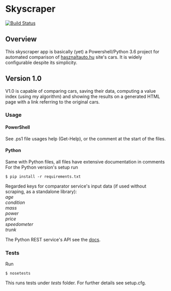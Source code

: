 # Skyscraper

[![Build Status](https://travis-ci.org/amdor/skyscraper.svg?branch=master)](https://travis-ci.org/amdor/skyscraper)
## Overview
This skyscraper app is basically (yet) a Powershell/Python 3.6 project for automated comparison of [hasznaltauto.hu](http://hasznaltauto.hu) site's cars. It is widely configurable despite its simplicity.
## Version 1.0
V1.0 is capable of comparing cars, saving their data, computing a value index (using my algorithm) and showing the results on a generated HTML page with a link referring to the original cars.
### Usage
#### PowerShell
See .ps1 file usages help (Get-Help), or the comment at the start of the files.
#### Python
Same with Python files, all files have extensive documentation in comments
For the Python version's setup run
```
$ pip install -r requirements.txt
```

Regarded keys for comparator service's input data (if used without scraping, as a standalone library): <br/>
*age* <br/>
*condition* <br/>
*mass* <br/>
*power* <br/>
*price* <br/>
*speedometer* <br/>
*trunk* <br/>

The Python REST service's API see the [docs](https://github.com/amdor/skyscraper/tree/master/docs).

### Tests
Run
```
$ nosetests
```
This runs tests under *tests* folder. For further details see setup.cfg.
